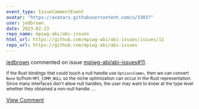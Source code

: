 ```yaml
---
event_type: IssueCommentEvent
avatar: "https://avatars.githubusercontent.com/u/3303?"
user: jedbrown
date: 2023-02-23
repo_name: mpiwg-abi/abi-issues
html_url: https://github.com/mpiwg-abi/abi-issues/issues/11
repo_url: https://github.com/mpiwg-abi/abi-issues
---
```


<a href='https://github.com/jedbrown' target='_blank'>jedbrown</a> commented on issue <a href='https://github.com/mpiwg-abi/abi-issues/issues/11' target='_blank'>mpiwg-abi/abi-issues#11</a>.

<small>If the Rust bindings that could touch a null handle use `Option<Comm>`, then we can convert `None` to/from `MPI_COMM_NULL` so the niche optimization can occur in the Rust representation. Since many interfaces don't allow null handles, the user may want to know at the type level whether they obtained a non-null handle....</small>

<a href='https://github.com/mpiwg-abi/abi-issues/issues/11' target='_blank'>View Comment</a>